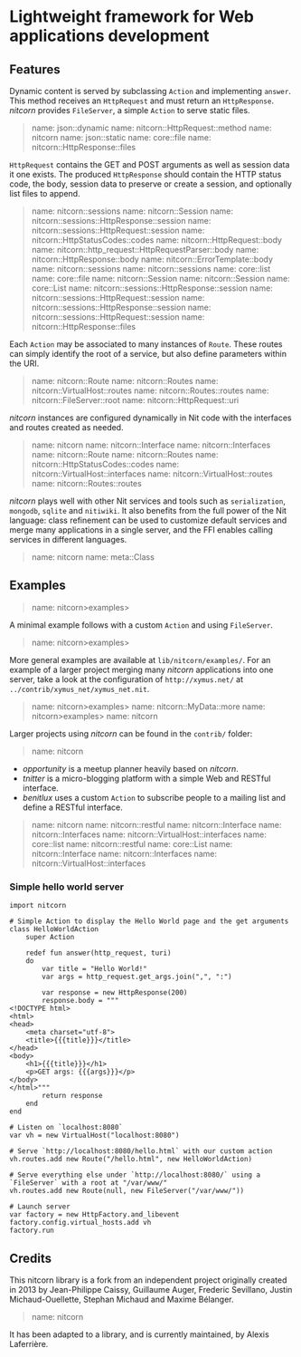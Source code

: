 # Lightweight framework for Web applications development

## Features

Dynamic content is served by subclassing `Action` and implementing `answer`.
This method receives an `HttpRequest` and must return an `HttpResponse`.
_nitcorn_ provides `FileServer`, a simple `Action` to serve static files.

> name: json::dynamic
> name: nitcorn::HttpRequest::method
> name: nitcorn
> name: json::static
> name: core::file
> name: nitcorn::HttpResponse::files

`HttpRequest` contains the GET and POST arguments as well as session data it one exists.
The produced `HttpResponse` should contain the HTTP status code, the body,
session data to preserve or create a session, and optionally list files to append.

> name: nitcorn::sessions
> name: nitcorn::Session
> name: nitcorn::sessions::HttpResponse::session
> name: nitcorn::sessions::HttpRequest::session
> name: nitcorn::HttpStatusCodes::codes
> name: nitcorn::HttpRequest::body
> name: nitcorn::http_request::HttpRequestParser::body
> name: nitcorn::HttpResponse::body
> name: nitcorn::ErrorTemplate::body
> name: nitcorn::sessions
> name: nitcorn::sessions
> name: core::list
> name: core::file
> name: nitcorn::Session
> name: nitcorn::Session
> name: core::List
> name: nitcorn::sessions::HttpResponse::session
> name: nitcorn::sessions::HttpRequest::session
> name: nitcorn::sessions::HttpResponse::session
> name: nitcorn::sessions::HttpRequest::session
> name: nitcorn::HttpResponse::files

Each `Action` may be associated to many instances of `Route`.
These routes can simply identify the root of a service,
but also define parameters within the URI.

> name: nitcorn::Route
> name: nitcorn::Routes
> name: nitcorn::VirtualHost::routes
> name: nitcorn::Routes::routes
> name: nitcorn::FileServer::root
> name: nitcorn::HttpRequest::uri

_nitcorn_ instances are configured dynamically in Nit code with the interfaces and routes created as needed.

> name: nitcorn
> name: nitcorn::Interface
> name: nitcorn::Interfaces
> name: nitcorn::Route
> name: nitcorn::Routes
> name: nitcorn::HttpStatusCodes::codes
> name: nitcorn::VirtualHost::interfaces
> name: nitcorn::VirtualHost::routes
> name: nitcorn::Routes::routes

_nitcorn_ plays well with other Nit services and tools such as `serialization`, `mongodb`, `sqlite` and `nitiwiki`.
It also benefits from the full power of the Nit language:
class refinement can be used to customize default services and merge many applications in a single server,
and the FFI enables calling services in different languages.

> name: nitcorn
> name: meta::Class

## Examples

> name: nitcorn>examples>

A minimal example follows with a custom `Action` and using `FileServer`.

> name: nitcorn>examples>

More general examples are available at `lib/nitcorn/examples/`.
For an example of a larger project merging many _nitcorn_ applications into one server,
take a look at the configuration of `http://xymus.net/` at `../contrib/xymus_net/xymus_net.nit`.

> name: nitcorn>examples>
> name: nitcorn::MyData::more
> name: nitcorn>examples>
> name: nitcorn

Larger projects using _nitcorn_ can be found in the `contrib/` folder:

> name: nitcorn

* _opportunity_ is a meetup planner heavily based on _nitcorn_.
* _tnitter_ is a micro-blogging platform with a simple Web and RESTful interface.
* _benitlux_ uses a custom `Action` to subscribe people to a mailing list and define a RESTful interface.

> name: nitcorn
> name: nitcorn::restful
> name: nitcorn::Interface
> name: nitcorn::Interfaces
> name: nitcorn::VirtualHost::interfaces
> name: core::list
> name: nitcorn::restful
> name: core::List
> name: nitcorn::Interface
> name: nitcorn::Interfaces
> name: nitcorn::VirtualHost::interfaces

### Simple hello world server

~~~
import nitcorn

# Simple Action to display the Hello World page and the get arguments
class HelloWorldAction
	super Action

	redef fun answer(http_request, turi)
	do
		var title = "Hello World!"
		var args = http_request.get_args.join(",", ":")

		var response = new HttpResponse(200)
		response.body = """
<!DOCTYPE html>
<html>
<head>
	<meta charset="utf-8">
	<title>{{{title}}}</title>
</head>
<body>
	<h1>{{{title}}}</h1>
	<p>GET args: {{{args}}}</p>
</body>
</html>"""
		return response
	end
end

# Listen on `localhost:8080`
var vh = new VirtualHost("localhost:8080")

# Serve `http://localhost:8080/hello.html` with our custom action
vh.routes.add new Route("/hello.html", new HelloWorldAction)

# Serve everything else under `http://localhost:8080/` using a `FileServer` with a root at "/var/www/"
vh.routes.add new Route(null, new FileServer("/var/www/"))

# Launch server
var factory = new HttpFactory.and_libevent
factory.config.virtual_hosts.add vh
factory.run
~~~

## Credits

This nitcorn library is a fork from an independent project originally created in 2013 by
Jean-Philippe Caissy, Guillaume Auger, Frederic Sevillano, Justin Michaud-Ouellette,
Stephan Michaud and Maxime Bélanger.

> name: nitcorn

It has been adapted to a library, and is currently maintained, by Alexis Laferrière.

